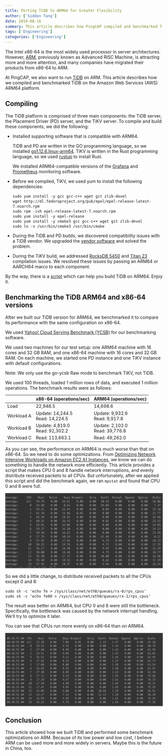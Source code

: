 ```yaml
---
title: Porting TiDB to ARM64 for Greater Flexibility
author: ['Siddon Tang']
date: 2019-08-16
summary: This article describes how PingCAP compiled and benchmarked TiDB on the Amazon Web Services (AWS) ARM64 platform.
tags: ['Engineering']
categories: ['Engineering']
---
```


The Intel x86-64 is the most widely used processor in server architectures. However, [ARM](https://en.wikipedia.org/wiki/ARM_architecture), previously known as Advanced RISC Machine, is attracting more and more attention, and many companies have migrated their products from x86-64 to ARM. 

At PingCAP, we also want to run [TiDB](https://en.wikipedia.org/wiki/TiDB) on ARM. This article describes how we compiled and benchmarked TiDB on the Amazon Web Services (AWS) ARM64 platform.

## Compiling

The TiDB platform is comprised of three main components: the TiDB server, the Placement Driver (PD) server, and the TiKV server. To compile and build these components, we did the following:

* Installed supporting software that is compatible with ARM64.

    TiDB and PD are written in the GO programming language, so we installed [go1.12.6.linux-arm64](https://dl.google.com/go/go1.12.6.linux-arm64.tar.gz). TiKV is written in the Rust programming language, so we used [rustup](https://rustup.rs/) to install Rust.

    We installed ARM64-compatible versions of the [Grafana](https://grafana.com/grafana/download?platform=arm) and [Prometheus](https://prometheus.io/download/) monitoring software.

* Before we compiled, TiKV, we used yum to install the following dependencies:

    ```
    sudo yum install -y gcc gcc-c++ wget git zlib-devel
    wget http://dl.fedoraproject.org/pub/epel/epel-release-latest-7.noarch.rpm
    sudo rpm -ivh epel-release-latest-7.noarch.rpm
    sudo yum install -y epel-release
    sudo yum install -y cmake3 gcc gcc-c++ wget git zlib-devel
    sudo ln -s /usr/bin/cmake3 /usr/bin/cmake
    ```

* During the TiDB and PD builds, we discovered compatibility issues with a TiDB vendor. We upgraded the [vendor software](https://github.com/pingcap/tidb/pull/10805) and solved the problem.

* During the TiKV build, we addressed [RocksDB 5450](https://github.com/facebook/rocksdb/pull/5450) and [Titan 23](https://github.com/pingcap/titan/pull/23) compilation issues. We resolved these issues by passing an ARM64 or AARCH64 marco to each component.

By the way, there is a [script](https://gist.github.com/siddontang/3a35473437bc47ebf27e541ba7d41141#file-build_on_arm-sh) which can help you build TiDB on ARM64. Enjoy it.

## Benchmarking the TiDB ARM64 and x86-64 versions

After we built our TiDB version for ARM64, we benchmarked it to compare its performance with the same configuration on x86-64. 

We used [Yahoo! Cloud Serving Benchmark (YCSB)](https://github.com/pingcap/go-ycsb) for our benchmarking software. 

We used two machines for our test setup: one ARM64 machine with 16 cores and 32 GB RAM, and one x86-64 machine with 16 cores and 32 GB RAM. On each machine, we started one PD instance and one TiKV instance with default configurations. 

Note: We only use the go-ycsb Raw mode to benchmark TiKV, not TiDB.

We used 100 threads, loaded 1 million rows of data, and executed 1 million operations. The benchmark results were as follows:

|       | x86-64 (operations/sec) | ARM64 (operations/sec) |
| :---- | :---- | :---- |
| Load | 22,948.5 | 14,698.6 |
| Workload A | Update: 14,244.5<br>Read: 14,224.5 | Update: 9,932.6<br>Read: 9,917.8 |
| Workload B | Update: 4,819.0<br>Read: 92,302.2 | Update: 2,102.0<br>Read: 39,776.8 |
| Workload C | Read: 113,663.1 | Read: 49,262.0 |

As you can see, the performance on ARM64 is much worse than that on x86-64. So we need to do some optimizations. From [Optimizing Network Intensive Workloads on Amazon EC2 A1 Instances](https://aws.amazon.com/cn/blogs/compute/optimizing-network-intensive-workloads-on-amazon-ec2-a1-instances/), we know we can do something to handle the network more efficiently. This article provides a script that makes CPU 0 and 8 handle network interruptions, and evenly distribute received packets to all CPUs. But unfortunately, after we applied this script and did the benchmark again, we ran `mpstat` and found that CPU 0 and 8 were full.

![Porting TiDB to ARM64 for greater flexibility](media/porting-tidb-to-arm64-for-greater-flexibility.png)

So we did a little change, to distribute received packets to all the CPUs except 0 and 8:

```
sudo sh -c 'echo fe > /sys/class/net/eth0/queues/rx-0/rps_cpus'
sudo sh -c 'echo fe00 > /sys/class/net/eth0/queues/rx-1/rps_cpus'
```

The result was better on ARM64, but CPU 0 and 8 were still the bottleneck. Specifically, the bottleneck was caused by the network interrupt handling. We’ll try to optimize it later.

You can see that CPUs run more evenly on x86-64 than on ARM64. 

![CPUs run more evenly on x86-64 than on ARM64](media/cpus-run-more-evenly-on-x86-64-than-on-arm64.png)

## Conclusion

This article showed how we built TiDB and performed some benchmark optimizations on ARM. Because of its low power and low cost, I believe ARM can be used more and more widely in servers. Maybe this is the future in China, too.
